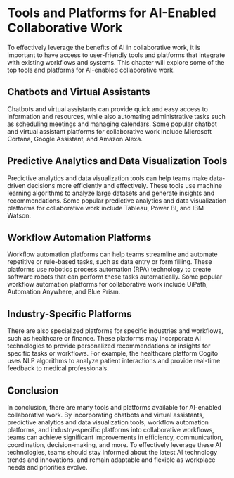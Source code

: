 Tools and Platforms for AI-Enabled Collaborative Work
====================================================================================================================

To effectively leverage the benefits of AI in collaborative work, it is important to have access to user-friendly tools and platforms that integrate with existing workflows and systems. This chapter will explore some of the top tools and platforms for AI-enabled collaborative work.

Chatbots and Virtual Assistants
-------------------------------

Chatbots and virtual assistants can provide quick and easy access to information and resources, while also automating administrative tasks such as scheduling meetings and managing calendars. Some popular chatbot and virtual assistant platforms for collaborative work include Microsoft Cortana, Google Assistant, and Amazon Alexa.

Predictive Analytics and Data Visualization Tools
-------------------------------------------------

Predictive analytics and data visualization tools can help teams make data-driven decisions more efficiently and effectively. These tools use machine learning algorithms to analyze large datasets and generate insights and recommendations. Some popular predictive analytics and data visualization platforms for collaborative work include Tableau, Power BI, and IBM Watson.

Workflow Automation Platforms
-----------------------------

Workflow automation platforms can help teams streamline and automate repetitive or rule-based tasks, such as data entry or form filling. These platforms use robotics process automation (RPA) technology to create software robots that can perform these tasks automatically. Some popular workflow automation platforms for collaborative work include UiPath, Automation Anywhere, and Blue Prism.

Industry-Specific Platforms
---------------------------

There are also specialized platforms for specific industries and workflows, such as healthcare or finance. These platforms may incorporate AI technologies to provide personalized recommendations or insights for specific tasks or workflows. For example, the healthcare platform Cogito uses NLP algorithms to analyze patient interactions and provide real-time feedback to medical professionals.

Conclusion
----------

In conclusion, there are many tools and platforms available for AI-enabled collaborative work. By incorporating chatbots and virtual assistants, predictive analytics and data visualization tools, workflow automation platforms, and industry-specific platforms into collaborative workflows, teams can achieve significant improvements in efficiency, communication, coordination, decision-making, and more. To effectively leverage these AI technologies, teams should stay informed about the latest AI technology trends and innovations, and remain adaptable and flexible as workplace needs and priorities evolve.


